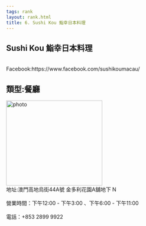 ```yaml
---
tags: rank
layout: rank.html
title: 6. Sushi Kou 鮨幸日本料理
---
```



<h2>Sushi Kou 鮨幸日本料理</h2>
<br>Facebook:https://www.facebook.com/sushikoumacau/</br>
<h2>類型:餐廳</h2>

<img src="https://user-images.githubusercontent.com/70761288/104555182-62e26300-5678-11eb-9fcf-8c38358a8ffa.jpg" alt="photo" width="260" height="230">
<br>地址:澳門高地烏街44A號 金多利花園A舖地下 N</br>
<br>營業時間：下午12:00 - 下午3:00 、下午6:00 - 下午11:00 </br>
<br>電話：+853 2899 9922</br>
